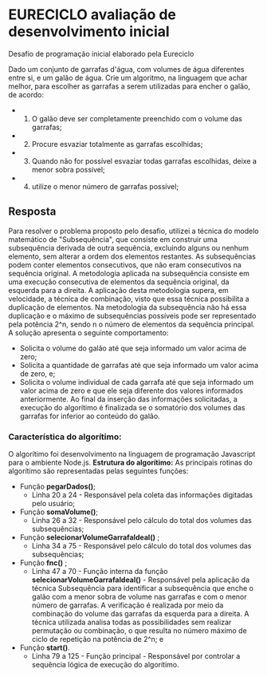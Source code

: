 # EURECICLO avaliação de desenvolvimento inicial
Desafio de programação inicial elaborado pela Eureciclo

Dado um conjunto de garrafas d'água, com volumes de água diferentes entre si, e um galão de água.
Crie um algoritmo, na linguagem que achar melhor, para escolher as garrafas a serem utilizadas para encher o galão, de acordo:
- 1) O galão deve ser completamente preenchido com o volume das garrafas;
- 2) Procure esvaziar totalmente as garrafas escolhidas;
- 3) Quando não for possível esvaziar todas garrafas escolhidas, deixe a menor sobra possível;
- 4) utilize o menor número de garrafas possível;

## Resposta
Para resolver o problema proposto pelo desafio, utilizei a técnica do modelo matemático de "Subsequência", que consiste em construir uma subsequência derivada de outra sequência, excluindo alguns ou nenhum elemento, sem alterar a ordem dos elementos restantes. 
As subsequências podem conter elementos consecutivos, que não eram consecutivos na sequência original. A metodologia aplicada na subsequência consiste em uma execução consecutiva de elementos da sequência original, da esquerda para a direita.
A aplicação desta metodologia supera, em velocidade, a técnica de combinação, visto que essa técnica possibilita a duplicação de elementos. Na metodologia da subsequência não há essa duplicação e o máximo de subsequências possíveis pode ser representado pela potência 2^n, sendo n o número de elementos da sequência principal.
A solução apresenta o seguinte comportamento:
- Solicita o volume do galão até que seja informado um valor acima de zero;
- Solicita a quantidade de garrafas até que seja informado um valor acima de zero, e;
- Solicita o volume individual de cada garrafa até que seja informado um valor acima de zero e que ele seja diferente dos valores informados anteriormente.
Ao final da inserção das informações solicitadas, a execução do algorítimo é finalizada se o somatório dos volumes das garrafas for inferior ao conteúdo do galão. 

### Característica do algorítimo:
O algorítimo foi desenvolvimento na linguagem de programação Javascript para o ambiente Node.js. 
**Estrutura do algorítimo:**
As principais rotinas do algorítimo são representadas pelas seguintes funções:
- Função **pegarDados()**; 
  - Linha 20 a 24 - Responsável pela coleta das informações digitadas pelo usuário;
- Função **somaVolume()**; 
  - Linha 26 a 32 - Responsável pelo cálculo do total dos volumes das subsequências; 
- Função **selecionarVolumeGarrafaIdeal()** ;
  - Linha 34 a 75 - Responsável pelo cálculo do total dos volumes das subsequências;
- Função **fnc()** ;
  - Linha 47 a 70 - Função interna da função **selecionarVolumeGarrafaIdeal()** - Responsável pela aplicação da técnica Subsequência para identificar a subsequência que enche o galão com a menor sobra de volume nas garrafas e com o menor número de garrafas. A verificação é realizada por meio da combinação do volume das garrafas da esquerda para a direita. A técnica utilizada analisa todas as possibilidades sem realizar permutação ou combinação, o que resulta no número máximo de ciclo de repetição na potência de 2^n; e
 - Função **start()**.
   - Linha 79 a 125 - Função principal - Responsável por controlar a sequência lógica de execução do algorítimo.
